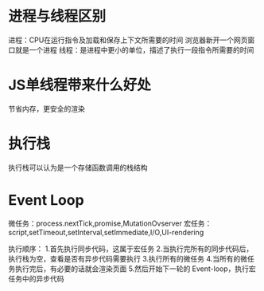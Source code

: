 # 进程与线程区别
进程：CPU在运行指令及加载和保存上下文所需要的时间
    浏览器新开一个网页窗口就是一个进程
线程：是进程中更小的单位，描述了执行一段指令所需要的时间

# JS单线程带来什么好处
节省内存，更安全的渲染

# 执行栈
执行栈可以认为是一个存储函数调用的栈结构

# Event Loop
微任务：process.nextTick,promise,MutationOvserver
宏任务：script,setTimeout,setInterval,setImmediate,I/O,UI-rendering

执行顺序：
    1.首先执行同步代码，这属于宏任务
    2.当执行完所有的同步代码后，执行栈为空，查看是否有异步代码需要执行
    3.执行所有的微任务
    4.当所有的微任务执行完后，有必要的话就会渲染页面
    5.然后开始下一轮的 Event-loop，执行宏任务中的异步代码